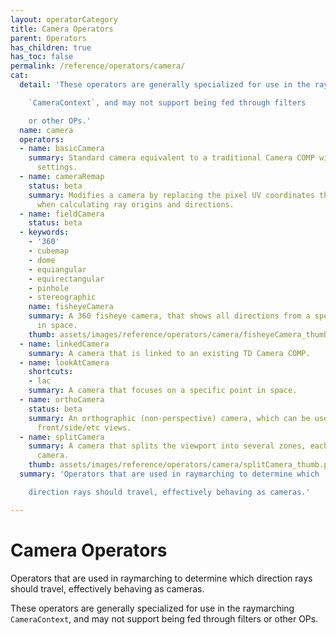 ```yaml
---
layout: operatorCategory
title: Camera Operators
parent: Operators
has_children: true
has_toc: false
permalink: /reference/operators/camera/
cat:
  detail: 'These operators are generally specialized for use in the raymarching

    `CameraContext`, and may not support being fed through filters

    or other OPs.'
  name: camera
  operators:
  - name: basicCamera
    summary: Standard camera equivalent to a traditional Camera COMP with default
      settings.
  - name: cameraRemap
    status: beta
    summary: Modifies a camera by replacing the pixel UV coordinates that are used
      when calculating ray origins and directions.
  - name: fieldCamera
    status: beta
  - keywords:
    - '360'
    - cubemap
    - dome
    - equiangular
    - equirectangular
    - pinhole
    - stereographic
    name: fisheyeCamera
    summary: A 360 fisheye camera, that shows all directions from a specific point
      in space.
    thumb: assets/images/reference/operators/camera/fisheyeCamera_thumb.png
  - name: linkedCamera
    summary: A camera that is linked to an existing TD Camera COMP.
  - name: lookAtCamera
    shortcuts:
    - lac
    summary: A camera that focuses on a specific point in space.
  - name: orthoCamera
    status: beta
    summary: An orthographic (non-perspective) camera, which can be used for flattened
      front/side/etc views.
  - name: splitCamera
    summary: A camera that splits the viewport into several zones, each using a separate
      camera.
    thumb: assets/images/reference/operators/camera/splitCamera_thumb.png
  summary: 'Operators that are used in raymarching to determine which

    direction rays should travel, effectively behaving as cameras.'

---
```


# Camera Operators

Operators that are used in raymarching to determine which
direction rays should travel, effectively behaving as cameras.

These operators are generally specialized for use in the raymarching
`CameraContext`, and may not support being fed through filters
or other OPs.
